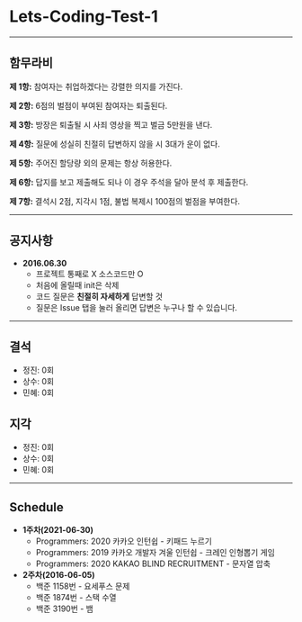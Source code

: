 # Lets-Coding-Test-1
___

## **함무라비**

**제 1항:** 참여자는 취업하겠다는 강렬한 의지를 가진다.

**제 2항:** 6점의 벌점이 부여된 참여자는 퇴출된다.

**제 3항:** 방장은 퇴출될 시 사죄 영상을 찍고 벌금 5만원을 낸다.

**제 4항:** 질문에 성실히 친절히 답변하지 않을 시 3대가 운이 없다.

**제 5항:** 주어진 할당량 외의 문제는 항상 허용한다.

**제 6항:** 답지를 보고 제출해도 되나 이 경우 주석을 달아 분석 후 제출한다.

**제 7항:** 결석시 2점, 지각시 1점, 불법 복제시 100점의 벌점을 부여한다.
___

## **공지사항**

- **2016.06.30**
  - 프로젝트 통째로 X 소스코드만 O
  - 처음에 올릴때 init은 삭제
  - 코드 질문은 **친절히 자세하게** 답변할 것
  - 질문은 Issue 탭을 눌러 올리면 답변은 누구나 할 수 있습니다.

___

## **결석**

- 정진: 0회
- 상수: 0회
- 민혜: 0회

## **지각**

- 정진: 0회
- 상수: 0회
- 민혜: 0회

___

## **Schedule**

- **1주차(2021-06-30)**
  - Programmers: 2020 카카오 인턴쉽 - 키패드 누르기
  - Programmers: 2019 카카오 개발자 겨울 인턴쉽 - 크레인 인형뽑기 게임
  - Programmers: 2020 KAKAO BLIND RECRUITMENT - 문자열 압축
- **2주차(2016-06-05)**
  - 백준 1158번 - 요세푸스 문제
  - 백준 1874번 - 스택 수열
  - 백준 3190번 - 뱀



